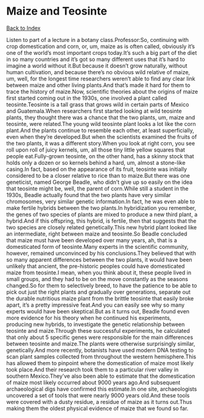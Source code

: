 # Maize and Teosinte
[Back to Index](https://github.com/windows10010/tpoExtractor/blog/master/README.md)

Listen to part of a lecture in a botany class.Professor:So, continuing with crop domestication and corn, or, um, maize as is often called, obviously it’s one of the world’s most important crops today.It’s such a big part of the diet in so many countries and it’s got so many different uses that it’s hard to imagine a world without it.But because it doesn’t grow naturally, without human cultivation, and because there’s no obvious wild relative of maize, um, well, for the longest time researchers weren’t able to find any clear link between maize and other living plants.And that’s made it hard for them to trace the history of maize.Now, scientific theories about the origins of maize first started coming out in the 1930s, one involved a plant called teosinte.Teosinte is a tall grass that grows wild in certain parts of Mexico and Guatemala.When researchers first started looking at wild teosinte plants, they thought there was a chance that the two plants, um, maize and teosinte, were related.The young wild teosinte plant looks a lot like the corn plant.And the plants continue to resemble each other, at least superficially, even when they’re developed.But when the scientists examined the fruits of the two plants, it was a different story.When you look at right corn, you see roll upon roll of juicy kernels, um, all those tiny little yellow squares that people eat.Fully-grown teosinte, on the other hand, has a skinny stock that holds only a dozen or so kernels behind a hard, um, almost a stone-like casing.In fact, based on the appearance of its fruit, teosinte was initially considered to be a closer relative to rice than to maize.But there was one geneticist, named George Beadle, who didn’t give up so easily on the idea that teosinte might be, well, the parent of corn.While still a student in the 1930s, Beadle actually found that the two plants have very similar chromosomes, very similar genetic information.In fact, he was even able to make fertile hybrids between the two plants.In hybridization you remember, the genes of two species of plants are mixed to produce a new third plant, a hybrid.And if this offspring, this hybrid, is fertile, then that suggests that the two species are closely related genetically.This new hybrid plant looked like an intermediate, right between maize and teosinte.So Beadle concluded that maize must have been developed over many years, ah, that is a domesticated form of teosinte.Many experts in the scientific community, however, remained unconvinced by his conclusions.They believed that with so many apparent differences between the two plants, it would have been unlikely that ancient, the pre-historic peoples could have domesticated maize from teosinte.I mean, when you think about it, these people lived in small groups, and they had to be on the move constantly as the seasons changed.So for them to selectively breed, to have the patience to be able to pick out just the right plants and gradually over generations, separate out the durable nutritious maize plant from the brittle teosinte that easily broke apart, it’s a pretty impressive feat.And you can easily see why so many experts would have been skeptical.But as it turns out, Beadle found even more evidence for his theory when he continued his experiments, producing new hybrids, to investigate the genetic relationship between teosinte and maize.Through these successful experiments, he calculated that only about 5 specific genes were responsible for the main differences between teosinte and maize.The plants were otherwise surprisingly similar, genetically.And more recently, botanists have used modern DNA testing to scan plant samples collected from throughout the western hemisphere.This has allowed them to pinpoint where the domestication of maize most likely took place.And their research took them to a particular river valley in southern Mexico.They’ve also been able to estimate that the domestication of maize most likely occurred about 9000 years ago.And subsequent archaeological digs have confirmed this estimate.In one site, archaeologists uncovered a set of tools that were nearly 9000 years old.And these tools were covered with a dusty residue, a residue of maize as it turns out.Thus making them the oldest physical evidence of maize that we found so far.  